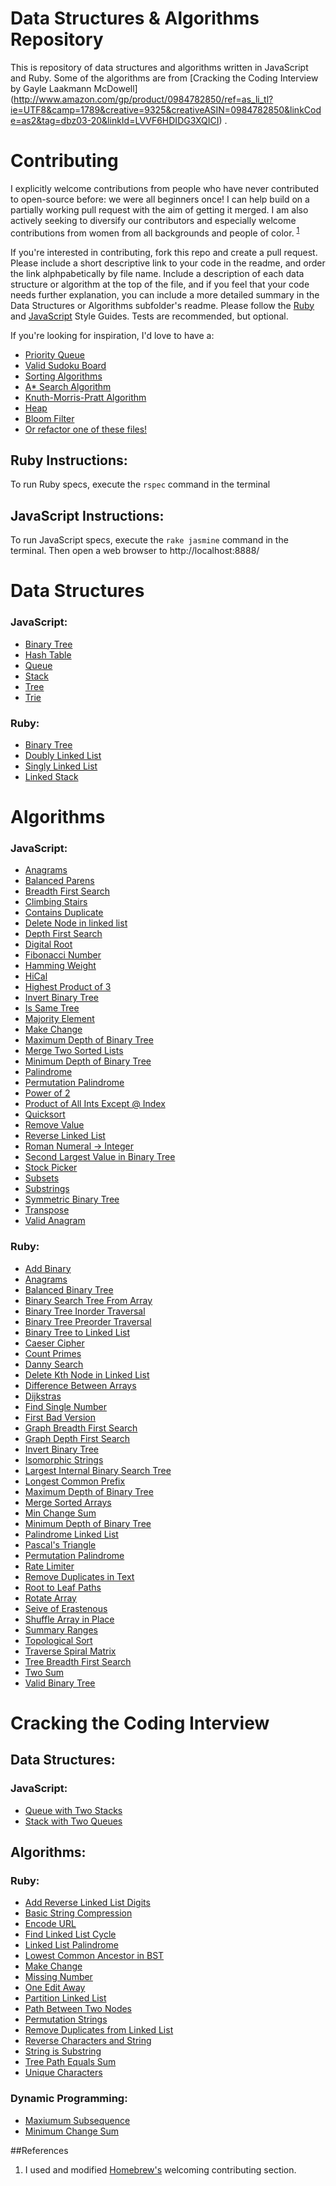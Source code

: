 Data Structures & Algorithms Repository
==========

This is repository of data structures and algorithms written in JavaScript and Ruby. Some of the algorithms are from
[Cracking the Coding Interview by Gayle Laakmann McDowell]
(http://www.amazon.com/gp/product/0984782850/ref=as_li_tl?ie=UTF8&camp=1789&creative=9325&creativeASIN=0984782850&linkCode=as2&tag=dbz03-20&linkId=LVVF6HDIDG3XQICI)
.
 
# Contributing
 
I explicitly welcome contributions from people who have never contributed to open-source before: we were all beginners once! I can help build on a partially working pull request with the aim of getting it merged. I am also actively seeking to diversify our contributors and especially welcome contributions from women from all backgrounds and people of color. <sup>[1](#References)</sup>

If you're interested in contributing, fork this repo and create a pull request. Please include a short descriptive link to your code in the readme, and order the link alphpabetically by file name. Include a description of each data structure or algorithm at the top of the file, and if you feel that your code needs further explanation, you can include a more detailed summary in the Data Structures or Algorithms subfolder's readme. Please follow the [Ruby](https://github.com/bbatsov/ruby-style-guide) and [JavaScript](https://github.com/airbnb/javascript) Style Guides. Tests are recommended, but optional.
 
If you're looking for inspiration, I'd love to have a:
 
 + [Priority Queue](https://en.wikipedia.org/wiki/Priority_queue)
 + [Valid Sudoku Board](https://en.wikipedia.org/wiki/Sudoku_solving_algorithms)
 + [Sorting Algorithms](https://en.wikipedia.org/wiki/Sorting_algorithm#Popular_sorting_algorithms)
 + [A* Search Algorithm](https://en.wikipedia.org/wiki/A*_search_algorithm)
 + [Knuth-Morris-Pratt Algorithm](https://en.wikipedia.org/wiki/Knuth%E2%80%93Morris%E2%80%93Pratt_algorithm)
 + [Heap](https://en.wikipedia.org/wiki/Heap_\(data_structure\))
 + [Bloom Filter](https://en.wikipedia.org/wiki/Bloom_filter)
 + [Or refactor one of these files!](/REFACTOR.md)
 
## Ruby Instructions:
 
 To run Ruby specs, execute the `rspec` command in the terminal
 
## JavaScript Instructions:
 
 To run JavaScript specs, execute the `rake jasmine` command in the terminal. Then open a web browser to
 http://localhost:8888/

# Data Structures

### JavaScript:

* [Binary Tree](/Data-Structures/JavaScript/binary-tree.js)
* [Hash Table](/Data-Structures/JavaScript/hash-table.js)
* [Queue](/Data-Structures/JavaScript/queue.js)
* [Stack](/Data-Structures/JavaScript/stack.js)
* [Tree](/Data-Structures/JavaScript/tree.js)
* [Trie](/Data-Structures/JavaScript/trie.js)

### Ruby:

* [Binary Tree](/Data-Structures/Ruby/binary_tree.rb)
* [Doubly Linked List](/Data-Structures/Ruby/doubly_linked_list.rb)
* [Singly Linked List](/Data-Structures/Ruby/singly_linked_list.rb)
* [Linked Stack](/Data-Structures/Ruby/linked_stack.rb)

# Algorithms

### JavaScript:

* [Anagrams](/Algorithms/JavaScript/anagrams.js)
* [Balanced Parens](/Algorithms/JavaScript/balanced-parens.js)
* [Breadth First Search](/Algorithms/JavaScript/breadth-first-search.js)
* [Climbing Stairs](/Algorithms/JavaScript/climbing-stairs.js)
* [Contains Duplicate](/Algorithms/JavaScript/contains-duplicate.js)
* [Delete Node in linked list](/Algorithms/JavaScript/delete-node-in-linked-list.js)
* [Depth First Search](/Algorithms/JavaScript/depth-first-search.js)
* [Digital Root](/Algorithms/JavaScript/digital-root.js)
* [Fibonacci Number](/Algorithms/JavaScript/fibonacci-number.js)
* [Hamming Weight](/Algorithms/JavaScript/hamming-weight.js)
* [HiCal](/Algorithms/JavaScript/hical.js)
* [Highest Product of 3](/Algorithms/JavaScript/highest-product-of-three.js)
* [Invert Binary Tree](/Algorithms/JavaScript/invert-binary-tree.js)
* [Is Same Tree](/Algorithms/JavaScript/is-same-tree.js)
* [Majority Element](/Algorithms/JavaScript/majority-element.js)
* [Make Change](/Algorithms/JavaScript/make-change.js)
* [Maximum Depth of Binary Tree](/Algorithms/JavaScript/maximum-depth-of-binary-tree.js)
* [Merge Two Sorted Lists](/Algorithms/JavaScript/merge-two-sorted-lists.js)
* [Minimum Depth of Binary Tree](/Algorithms/JavaScript/minimum-depth-of-binary-tree.js)
* [Palindrome](/Algorithms/JavaScript/palindrome.js)
* [Permutation Palindrome](/Algorithms/JavaScript/permutation-palindrome.js)
* [Power of 2](/Algorithms/JavaScript/power-of-two.js)
* [Product of All Ints Except @ Index](/Algorithms/JavaScript/product-of-ints.js)
* [Quicksort](/Algorithms/JavaScript/quicksort.js)
* [Remove Value](/Algorithms/JavaScript/remove-value.js)
* [Reverse Linked List](/Algorithms/JavaScript/reverse-linked-list.js)
* [Roman Numeral -> Integer](/Algorithms/JavaScript/roman-numeral-to-integer.js)
* [Second Largest Value in Binary Tree](/Algorithms/JavaScript/second-largest-binary-tree.js)
* [Stock Picker](/Algorithms/JavaScript/stock-picker.js)
* [Subsets](/Algorithms/JavaScript/subsets.js)
* [Substrings](/Algorithms/JavaScript/substrings.js)
* [Symmetric Binary Tree](/Algorithms/JavaScript/symmetric-binary-tree.js)
* [Transpose](/Algorithms/JavaScript/transpose.js)
* [Valid Anagram](/Algorithms/JavaScript/valid-anagram.js)

### Ruby:

* [Add Binary](/Algorithms/Ruby/add_binary.rb)
* [Anagrams](/Algorithms/Ruby/anagrams.rb)
* [Balanced Binary Tree](/Algorithms/Ruby/balanced_binary_tree.rb)
* [Binary Search Tree From Array](/Algorithms/Ruby/binary_search_tree_from_array.rb)
* [Binary Tree Inorder Traversal](/Algorithms/Ruby/binary_tree_inorder_traversal.rb)
* [Binary Tree Preorder Traversal](/Algorithms/Ruby/binary_tree_preorder_traversal.rb)
* [Binary Tree to Linked List](/Algorithms/Ruby/binary_tree_to_linked_list.rb)
* [Caeser Cipher](/Algorithms/Ruby/caesar_cipher.rb)
* [Count Primes](/Algorithms/Ruby/count_primes.rb)
* [Danny Search](/Algorithms/Ruby/danny_search.rb)
* [Delete Kth Node in Linked List](/Algorithms/Ruby/delete_kth_node.rb)
* [Difference Between Arrays](/Algorithms/Ruby/difference_between_arrays.rb)
* [Dijkstras](/Algorithms/Ruby/dijkstras.rb)
* [Find Single Number](/Algorithms/Ruby/find_single_number.rb)
* [First Bad Version](/Algorithms/Ruby/first_bad_version.rb)
* [Graph Breadth First Search](/Algorithms/Ruby/graph_breadth_first_search.rb)
* [Graph Depth First Search](/Algorithms/Ruby/graph_depth_first_search.rb)
* [Invert Binary Tree](/Algorithms/Ruby/invert_binary_tree.rb)
* [Isomorphic Strings](/Algorithms/Ruby/isomorphic_strings.rb)
* [Largest Internal Binary Search Tree](/Algorithms/Ruby/largest_internal_binary_search_tree.rb)
* [Longest Common Prefix](/Algorithms/Ruby/longest_common_prefix.rb)
* [Maximum Depth of Binary Tree](/Algorithms/Ruby/maximum_depth_of_binary_tree.rb)
* [Merge Sorted Arrays](/Algorithms/Ruby/merge_sorted_arrays.rb)
* [Min Change Sum](/Algorithms/Ruby/min_change_sum.rb)
* [Minimum Depth of Binary Tree](/Algorithms/Ruby/minimum_depth_of_binary_tree.rb)
* [Palindrome Linked List](/Algorithms/Ruby/palindrome_linked_list.rb)
* [Pascal's Triangle](/Algorithms/Ruby/pascals_triangle.rb)
* [Permutation Palindrome](/Algorithms/Ruby/permutation_palindrome.rb)
* [Rate Limiter](/Algorithms/Ruby/rate_limiter.rb)
* [Remove Duplicates in Text](/Algorithms/Ruby/remove_duplicates.rb)
* [Root to Leaf Paths](/Algorithms/Ruby/root_to_leaf_paths.rb)
* [Rotate Array](/Algorithms/Ruby/rotate_array.rb)
* [Seive of Erastenous](/Algorithms/Ruby/seive_of_erastenous.rb)
* [Shuffle Array in Place](/Algorithms/Ruby/shuffle_array_in_place.rb)
* [Summary Ranges](/Algorithms/Ruby/summary_ranges.rb)
* [Topological Sort](/Algorithms/Ruby/topological_sort.rb)
* [Traverse Spiral Matrix](/Algorithms/Ruby/traverse_spiral_matrix.rb)
* [Tree Breadth First Search](/Algorithms/Ruby/tree_breadth_first_search.rb)
* [Two Sum](/Algorithms/Ruby/two_sum.rb)
* [Valid Binary Tree](/Algorithms/Ruby/valid_binary_tree.rb)

# Cracking the Coding Interview

## Data Structures:

### JavaScript:

* [Queue with Two Stacks](/Data-Structures/Cracking-the-Coding-Interview/queue-with-two-stacks.js)
* [Stack with Two Queues](/Data-Structures/Cracking-the-Coding-Interview/stack-with-two-queues.js)

## Algorithms:

### Ruby:

* [Add Reverse Linked List Digits](/Algorithms/Cracking-the-Coding-Interview/add_reversed_linked_list_digits.rb)
* [Basic String Compression](/Algorithms/Cracking-the-Coding-Interview/basic_string_compression.rb)
* [Encode URL](/Algorithms/Cracking-the-Coding-Interview/encode_url.rb)
* [Find Linked List Cycle](/Algorithms/Cracking-the-Coding-Interview/find_linked_list_cycle.rb)
* [Linked List Palindrome](/Algorithms/Cracking-the-Coding-Interview/linked_list_palindrome.rb)
* [Lowest Common Ancestor in BST](/Algorithms/Cracking-the-Coding-Interview/lowest_common_ancestor.rb)
* [Make Change](/Algorithms/Cracking-the-Coding-Interview/make_change.rb)
* [Missing Number](/Algorithms/Cracking-the-Coding-Interview/missing_number.rb)
* [One Edit Away](/Algorithms/Cracking-the-Coding-Interview/one_edit_away.rb)
* [Partition Linked List](/Algorithms/Cracking-the-Coding-Interview/partition_linked_list.rb)
* [Path Between Two Nodes](/Algorithms/Cracking-the-Coding-Interview/path_between_two_nodes.rb)
* [Permutation Strings](/Algorithms/Cracking-the-Coding-Interview/permutations_strings.rb)
* [Remove Duplicates from Linked List](/Algorithms/Cracking-the-Coding-Interview/remove_duplicates_from_linked_list.rb)
* [Reverse Characters and String](/Algorithms/Cracking-the-Coding-Interview/reverse_characters_and_string.rb)
* [String is Substring](/Algorithms/Cracking-the-Coding-Interview/string_is_substring.rb)
* [Tree Path Equals Sum](/Algorithms/Cracking-the-Coding-Interview/tree_path_equals_sum.rb)
* [Unique Characters](/Algorithms/Cracking-the-Coding-Interview/unique_characters.rb)

### Dynamic Programming:

* [Maxiumum Subsequence](/Algorithms/Dynamic-Programming/max_subsequence.rb)
* [Minimum Change Sum](/Algorithms/Dynamic-Programming/min_change-sum.rb)


##References

  1. I used and modified [Homebrew's](https://github.com/Homebrew/brew#contributing) welcoming contributing section.
